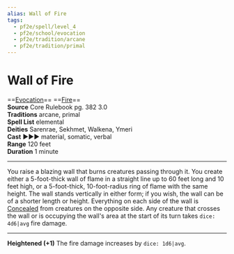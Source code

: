 ```yaml
---
alias: Wall of Fire
tags:
  - pf2e/spell/level_4
  - pf2e/school/evocation
  - pf2e/tradition/arcane
  - pf2e/tradition/primal
---
```


# Wall of Fire

==[Evocation](Evocation.md)== ==[Fire](Fire.md)==  
__Source__ Core Rulebook pg. 382 3.0  
**Traditions** arcane, primal  
**Spell List** elemental  
**Deities** Sarenrae, Sekhmet, Walkena, Ymeri  
**Cast** ►►► material, somatic, verbal  
**Range** 120 feet  
**Duration** 1 minute

---

You raise a blazing wall that burns creatures passing through it. You create either a 5-foot-thick wall of flame in a straight line up to 60 feet long and 10 feet high, or a 5-foot-thick, 10-foot-radius ring of flame with the same height. The wall stands vertically in either form; if you wish, the wall can be of a shorter length or height. Everything on each side of the wall is [Concealed](Concealed.md) from creatures on the opposite side. Any creature that crosses the wall or is occupying the wall's area at the start of its turn takes `dice: 4d6|avg` fire damage.

<hr>

**Heightened (+1)** The fire damage increases by `dice: 1d6|avg`.

